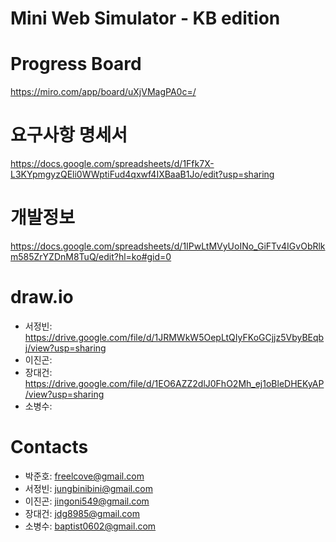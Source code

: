 # Mini Web Simulator - KB edition



# Progress Board
https://miro.com/app/board/uXjVMagPA0c=/

# 요구사항 명세서
https://docs.google.com/spreadsheets/d/1Ffk7X-L3KYpmgyzQEli0WWptiFud4qxwf4IXBaaB1Jo/edit?usp=sharing

# 개발정보
https://docs.google.com/spreadsheets/d/1IPwLtMVyUoINo_GiFTv4IGvObRlkm585ZrYZDnM8TuQ/edit?hl=ko#gid=0

# draw.io
- 서정빈: https://drive.google.com/file/d/1JRMWkW5OepLtQIyFKoGCjjz5VbyBEqbj/view?usp=sharing
- 이진곤: 
- 장대건: https://drive.google.com/file/d/1EO6AZZ2dlJ0FhO2Mh_ej1oBleDHEKyAP/view?usp=sharing
- 소병수: 

# Contacts
- 박준호: freelcove@gmail.com
- 서정빈: jungbinibini@gmail.com
- 이진곤: jingoni549@gmail.com
- 장대건: jdg8985@gmail.com
- 소병수: baptist0602@gmail.com
